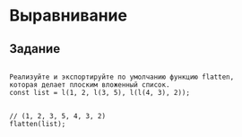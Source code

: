 # Выравнивание

 ## Задание
```

Реализуйте и экспортируйте по умолчанию функцию flatten, 
которая делает плоским вложенный список.
const list = l(1, 2, l(3, 5), l(l(4, 3), 2));


// (1, 2, 3, 5, 4, 3, 2)
flatten(list);





```

